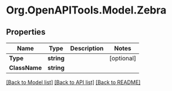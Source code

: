 # Org.OpenAPITools.Model.Zebra

## Properties

Name | Type | Description | Notes
------------ | ------------- | ------------- | -------------
**Type** | **string** |  | [optional] 
**ClassName** | **string** |  | 

[[Back to Model list]](../README.md#documentation-for-models) [[Back to API list]](../README.md#documentation-for-api-endpoints) [[Back to README]](../README.md)

